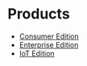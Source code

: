 # Products

- [Consumer Edition](CE/README.md)
- [Enterprise Edition](EE/README.md)
- [IoT Edition](IE/README.md)
